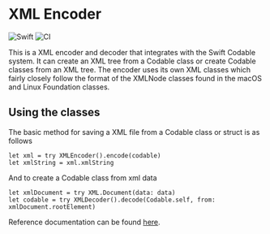 # XML Encoder
![Swift](http://img.shields.io/badge/swift-5.1-brightgreen.svg)
![CI](https://github.com/adam-fowler/xml-coding/workflows/CI/badge.svg)

This is a XML encoder and decoder that integrates with the Swift Codable system. It can create an XML tree from a Codable class or create Codable classes from an XML tree. The encoder uses its own XML classes which fairly closely follow the format of the XMLNode classes found in the macOS and Linux Foundation classes.

## Using the classes
The basic method for saving a XML file from a Codable class or struct is as follows
```
let xml = try XMLEncoder().encode(codable)
let xmlString = xml.xmlString
```
And to create a Codable class from xml data
```
let xmlDocument = try XML.Document(data: data)
let codable = try XMLDecoder().decode(Codable.self, from: xmlDocument.rootElement) 
```
Reference documentation can be found [here](https://adam-fowler.github.io/xml-encoder/index.html).
